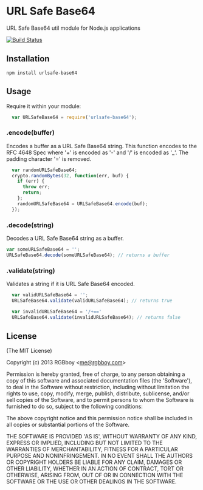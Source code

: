 # URL Safe Base64

URL Safe Base64 util module for Node.js applications

[![Build Status](https://secure.travis-ci.org/RGBboy/urlsafe-base64.png)](http://travis-ci.org/RGBboy/urlsafe-base64)

## Installation

    npm install urlsafe-base64

## Usage

Require it within your module:

``` javascript
  var URLSafeBase64 = require('urlsafe-base64');
```

### .encode(buffer)

Encodes a buffer as a URL Safe Base64 string. This function encodes to 
the RFC 4648 Spec where '+' is encoded as '-' and '/' is encoded as '_'. 
The padding character '=' is removed.

``` javascript
  var randomURLSafeBase64;
  crypto.randomBytes(32, function(err, buf) {
    if (err) {
      throw err;
      return;
    };
    randomURLSafeBase64 = URLSafeBase64.encode(buf);
  });
```

### .decode(string)

Decodes a URL Safe Base64 string as a buffer.

``` javascript
var someURLSafeBase64 = '';
URLSafeBase64.decode(someURLSafeBase64); // returns a buffer
```

### .validate(string)

Validates a string if it is URL Safe Base64 encoded.

``` javascript
  var validURLSafeBase64 = '';
  URLSafeBase64.validate(validURLSafeBase64); // returns true

  var invalidURLSafeBase64 = '/+=='
  URLSafeBase64.validate(invalidURLSafeBase64); // returns false
```

## License 

(The MIT License)

Copyright (c) 2013 RGBboy &lt;me@rgbboy.com&gt;

Permission is hereby granted, free of charge, to any person obtaining
a copy of this software and associated documentation files (the
'Software'), to deal in the Software without restriction, including
without limitation the rights to use, copy, modify, merge, publish,
distribute, sublicense, and/or sell copies of the Software, and to
permit persons to whom the Software is furnished to do so, subject to
the following conditions:

The above copyright notice and this permission notice shall be
included in all copies or substantial portions of the Software.

THE SOFTWARE IS PROVIDED 'AS IS', WITHOUT WARRANTY OF ANY KIND,
EXPRESS OR IMPLIED, INCLUDING BUT NOT LIMITED TO THE WARRANTIES OF
MERCHANTABILITY, FITNESS FOR A PARTICULAR PURPOSE AND NONINFRINGEMENT.
IN NO EVENT SHALL THE AUTHORS OR COPYRIGHT HOLDERS BE LIABLE FOR ANY
CLAIM, DAMAGES OR OTHER LIABILITY, WHETHER IN AN ACTION OF CONTRACT,
TORT OR OTHERWISE, ARISING FROM, OUT OF OR IN CONNECTION WITH THE
SOFTWARE OR THE USE OR OTHER DEALINGS IN THE SOFTWARE.